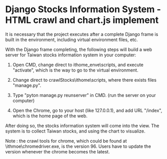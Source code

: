 # Django Stocks Information System - HTML crawl and chart.js implement

It is necessary that the project executes after a complete Django frame is built in the environment, including virtual environment files, etc.

With the Django frame completing, the following steps will build a web server for Taiwan stocks information system in your computer:

1. Open CMD, change direct to ithome_enve\scripts, and execute "activate", which is the way to go to the virtual environment.

2. Change direct to crawlStocks\ithome\scripts, where there exists files "manage.py".

3. Type "pyton manage.py reunserver" in CMD. (run the server on your computer)

4. Open the Chrome, go to your host (like 127.0.0.1), and add URL "/index", which is the home page of the web.

After doing so, the stocks information system will come into the view. The system is to collect Taiwan stocks, and using the chart to visualize.

Note : the crawl tools for chrome, which could be found at \ithmoe\chromedriver.exe, is the version 96. Users have to update the version whenever the chrome becomes the latest.


